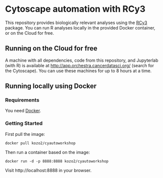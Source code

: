 # Cytoscape automation with RCy3

This repository provides biologically relevant analyses using the [RCy3](https://bioconductor.org/packages/RCy3/) package.
You can run R analyses locally in the provided Docker container, or on the Cloud for free.

## Running on the Cloud for free

A machine with all dependencies, code from this repository, and Jupyterlab (with R) is available at http://app.orchestra.cancerdatasci.org/ (search for the Cytoscape). You can use these machines for up to 8 hours at a time.

## Running locally using Docker

### Requirements

You need [Docker](https://docs.docker.com/get-docker/).

### Getting Started

First pull the image:

    docker pull kozo2/cyautoworkshop

Then run a container based on the image:

    docker run -d -p 8888:8888 kozo2/cyautoworkshop

Visit http://localhost:8888 in your browser.
